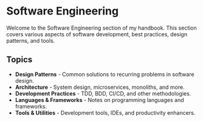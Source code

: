 # Software Engineering

Welcome to the Software Engineering section of my handbook. This section covers various aspects of software development, best practices, design patterns, and tools.

## Topics

- **Design Patterns** - Common solutions to recurring problems in software design.
- **Architecture** - System design, microservices, monoliths, and more.
- **Development Practices** - TDD, BDD, CI/CD, and other methodologies.
- **Languages & Frameworks** - Notes on programming languages and frameworks.
- **Tools & Utilities** - Development tools, IDEs, and productivity enhancers.